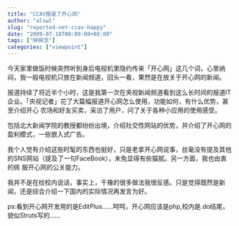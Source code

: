 ```yaml
---
title: "CCAV报道了开心网"
author: "alswl"
slug: "reported-net-ccav-happy"
date: "2009-07-18T00:00:00+08:00"
tags: ["碎碎念"]
categories: ["viewpoint"]
---
```


今天家里做饭时候突然听到身后电视机里隐约传来「开心网」这几个词，心里纳闷，我一般电视机只放在新闻频道，回头一看，果然是在放关于开心网的新闻。

报道持续了将近半个小时，这是我第一次在央视新闻频道看到这么长时间的报道IT企业。「央视记者」花了大篇幅报道开心网怎么使用，功能如何，有什么优势，甚至介绍开心
农场和好友买卖，采访了用户，问了关于各种小应用的使用感受。

包括北大新闻学院的教授都纷纷出境，介绍社交性网站的优势，并介绍了开心网的盈利模式，一些嵌入式广告。

我个人觉有介绍这些时髦的东西也挺好，只是老拿开心网说事，丝毫没有提及其他的SNS网站（提及了一句FaceBook），未免显得有些猫腻。另一方面，我也由衷的佩
服开心网的公关能力。

我并不是在给校内说话，事实上，千橡的很多做法我很反感。只是觉得既然是新闻，还是综合介绍一下国内的实际情况再发言为好。

ps:看到开心网开发用的是EditPlus……呵呵，开心网应该是php,校内是.do结尾，貌似Struts写的……

